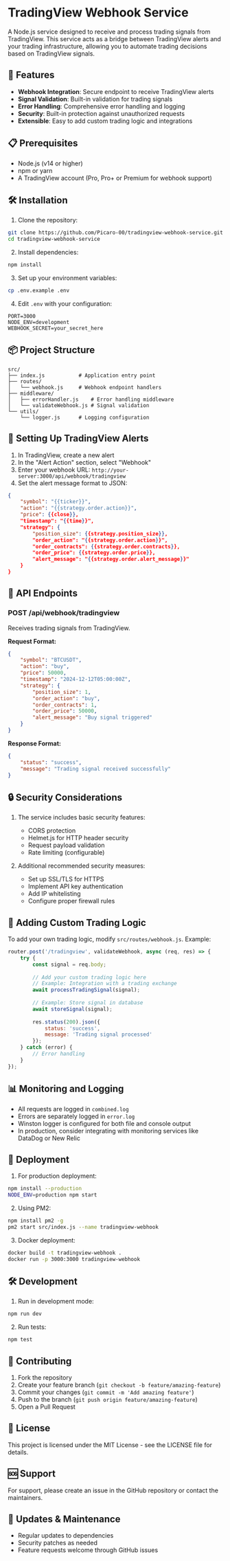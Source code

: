 # TradingView Webhook Service

A Node.js service designed to receive and process trading signals from TradingView. This service acts as a bridge between TradingView alerts and your trading infrastructure, allowing you to automate trading decisions based on TradingView signals.

## 🚀 Features

* **Webhook Integration**: Secure endpoint to receive TradingView alerts
* **Signal Validation**: Built-in validation for trading signals
* **Error Handling**: Comprehensive error handling and logging
* **Security**: Built-in protection against unauthorized requests
* **Extensible**: Easy to add custom trading logic and integrations

## 📋 Prerequisites

* Node.js (v14 or higher)
* npm or yarn
* A TradingView account (Pro, Pro+ or Premium for webhook support)

## 🛠️ Installation

1. Clone the repository:
```bash
git clone https://github.com/Picaro-00/tradingview-webhook-service.git
cd tradingview-webhook-service
```

2. Install dependencies:
```bash
npm install
```

3. Set up your environment variables:
```bash
cp .env.example .env
```

4. Edit `.env` with your configuration:
```
PORT=3000
NODE_ENV=development
WEBHOOK_SECRET=your_secret_here
```

## 📦 Project Structure

```
src/
├── index.js           # Application entry point
├── routes/           
│   └── webhook.js     # Webhook endpoint handlers
├── middleware/
│   ├── errorHandler.js    # Error handling middleware
│   └── validateWebhook.js # Signal validation
└── utils/
    └── logger.js      # Logging configuration
```

## 🔧 Setting Up TradingView Alerts

1. In TradingView, create a new alert
2. In the "Alert Action" section, select "Webhook"
3. Enter your webhook URL: `http://your-server:3000/api/webhook/tradingview`
4. Set the alert message format to JSON:
```json
{
    "symbol": "{{ticker}}",
    "action": "{{strategy.order.action}}",
    "price": {{close}},
    "timestamp": "{{time}}",
    "strategy": {
        "position_size": {{strategy.position_size}},
        "order_action": "{{strategy.order.action}}",
        "order_contracts": {{strategy.order.contracts}},
        "order_price": {{strategy.order.price}},
        "alert_message": "{{strategy.order.alert_message}}"
    }
}
```

## 📡 API Endpoints

### POST /api/webhook/tradingview

Receives trading signals from TradingView.

**Request Format:**
```json
{
    "symbol": "BTCUSDT",
    "action": "buy",
    "price": 50000,
    "timestamp": "2024-12-12T05:00:00Z",
    "strategy": {
        "position_size": 1,
        "order_action": "buy",
        "order_contracts": 1,
        "order_price": 50000,
        "alert_message": "Buy signal triggered"
    }
}
```

**Response Format:**
```json
{
    "status": "success",
    "message": "Trading signal received successfully"
}
```

## 🔒 Security Considerations

1. The service includes basic security features:
   - CORS protection
   - Helmet.js for HTTP header security
   - Request payload validation
   - Rate limiting (configurable)

2. Additional recommended security measures:
   - Set up SSL/TLS for HTTPS
   - Implement API key authentication
   - Add IP whitelisting
   - Configure proper firewall rules

## 🔄 Adding Custom Trading Logic

To add your own trading logic, modify `src/routes/webhook.js`. Example:

```javascript
router.post('/tradingview', validateWebhook, async (req, res) => {
    try {
        const signal = req.body;
        
        // Add your custom trading logic here
        // Example: Integration with a trading exchange
        await processTradingSignal(signal);
        
        // Example: Store signal in database
        await storeSignal(signal);
        
        res.status(200).json({
            status: 'success',
            message: 'Trading signal processed'
        });
    } catch (error) {
        // Error handling
    }
});
```

## 📊 Monitoring and Logging

- All requests are logged in `combined.log`
- Errors are separately logged in `error.log`
- Winston logger is configured for both file and console output
- In production, consider integrating with monitoring services like DataDog or New Relic

## 🚀 Deployment

1. For production deployment:
```bash
npm install --production
NODE_ENV=production npm start
```

2. Using PM2:
```bash
npm install pm2 -g
pm2 start src/index.js --name tradingview-webhook
```

3. Docker deployment:
```bash
docker build -t tradingview-webhook .
docker run -p 3000:3000 tradingview-webhook
```

## 🛠️ Development

1. Run in development mode:
```bash
npm run dev
```

2. Run tests:
```bash
npm test
```

## 📝 Contributing

1. Fork the repository
2. Create your feature branch (`git checkout -b feature/amazing-feature`)
3. Commit your changes (`git commit -m 'Add amazing feature'`)
4. Push to the branch (`git push origin feature/amazing-feature`)
5. Open a Pull Request

## 📄 License

This project is licensed under the MIT License - see the LICENSE file for details.

## 🆘 Support

For support, please create an issue in the GitHub repository or contact the maintainers.

## 🔄 Updates & Maintenance

- Regular updates to dependencies
- Security patches as needed
- Feature requests welcome through GitHub issues